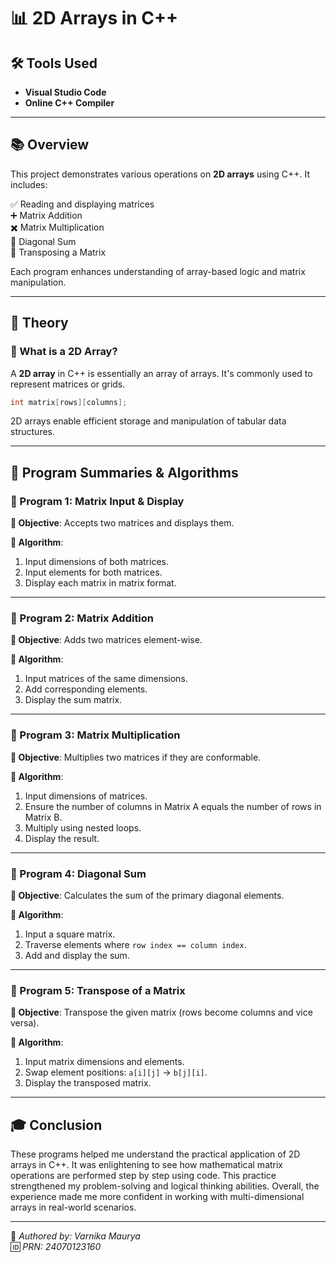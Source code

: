 # 📊 2D Arrays in C++

## 🛠️ Tools Used
- **Visual Studio Code**
- **Online C++ Compiler**

---

## 📚 Overview

This project demonstrates various operations on **2D arrays** using C++. It includes:

✅ Reading and displaying matrices  
➕ Matrix Addition  
✖️ Matrix Multiplication  
🔢 Diagonal Sum  
🔄 Transposing a Matrix  

Each program enhances understanding of array-based logic and matrix manipulation.

---

## 🧠 Theory

### 🔸 What is a 2D Array?
A **2D array** in C++ is essentially an array of arrays. It's commonly used to represent matrices or grids.

```cpp
int matrix[rows][columns];
```

2D arrays enable efficient storage and manipulation of tabular data structures.

---

## 📂 Program Summaries & Algorithms

### 🔹 Program 1: Matrix Input & Display
**🎯 Objective**: Accepts two matrices and displays them.

**📌 Algorithm**:
1. Input dimensions of both matrices.
2. Input elements for both matrices.
3. Display each matrix in matrix format.

---

### 🔹 Program 2: Matrix Addition
**🎯 Objective**: Adds two matrices element-wise.

**📌 Algorithm**:
1. Input matrices of the same dimensions.
2. Add corresponding elements.
3. Display the sum matrix.

---

### 🔹 Program 3: Matrix Multiplication
**🎯 Objective**: Multiplies two matrices if they are conformable.

**📌 Algorithm**:
1. Input dimensions of matrices.
2. Ensure the number of columns in Matrix A equals the number of rows in Matrix B.
3. Multiply using nested loops.
4. Display the result.

---

### 🔹 Program 4: Diagonal Sum
**🎯 Objective**: Calculates the sum of the primary diagonal elements.

**📌 Algorithm**:
1. Input a square matrix.
2. Traverse elements where `row index == column index`.
3. Add and display the sum.

---

### 🔹 Program 5: Transpose of a Matrix
**🎯 Objective**: Transpose the given matrix (rows become columns and vice versa).

**📌 Algorithm**:
1. Input matrix dimensions and elements.
2. Swap element positions: `a[i][j]` → `b[j][i]`.
3. Display the transposed matrix.

---

## 🎓 Conclusion 

These programs helped me understand the practical application of 2D arrays in C++. It was enlightening to see how mathematical matrix operations are performed step by step using code. This practice strengthened my problem-solving and logical thinking abilities. Overall, the experience made me more confident in working with multi-dimensional arrays in real-world scenarios.

---

🧾 *Authored by: Varnika Maurya*  
🆔 *PRN: 24070123160*
